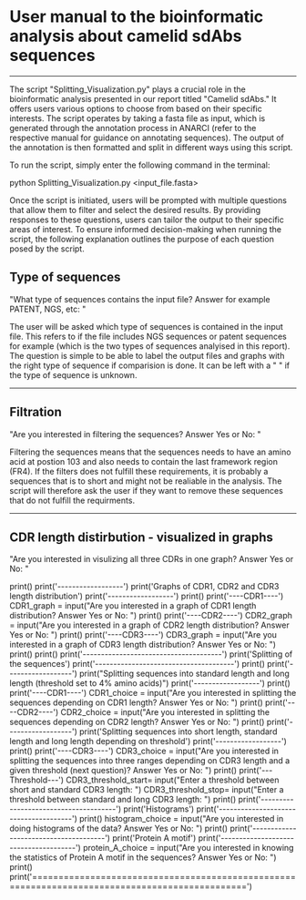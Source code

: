 # User manual to the bioinformatic analysis about camelid sdAbs sequences
***

The script "Splitting_Visualization.py" plays a crucial role in the bioinformatic analysis presented in our report titled "Camelid sdAbs." It offers users various options to choose from based on their specific interests. The script operates by taking a fasta file as input, which is generated through the annotation process in ANARCI (refer to the respective manual for guidance on annotating sequences). The output of the annotation is then formatted and split in different ways using this script.

To run the script, simply enter the following command in the terminal:

python Splitting_Visualization.py <input_file.fasta>

Once the script is initiated, users will be prompted with multiple questions that allow them to filter and select the desired results. By providing responses to these questions, users can tailor the output to their specific areas of interest. To ensure informed decision-making when running the script, the following explanation outlines the purpose of each question posed by the script.


Type of sequences
--------------------------------------
"What type of sequences contains the input file? Answer for example PATENT, NGS, etc: "

The user will be asked which type of sequences is contained in the input file. This refers to if the file includes NGS sequences or patent sequences for example (which is the two types of sequences analyised in this report). The question is simple to be able to label the output files and graphs with the right type of sequence if comparision is done. It can be left with a " " if the type of sequence is unknown. 

--------------------------------------
Filtration
--------------------------------------
"Are you interested in filtering the sequences? Answer Yes or No: "

Filtering the sequences means that the sequences needs to have an amino acid at postion 103 and also needs to contain the last framework region (FR4). If the filters does not fulfill these requirements, it is probably a sequences that is to short and might not be realiable in the analysis. The script will therefore ask the user if they want to remove these sequences that do not fulfill the requirments. 


--------------------------------------
CDR length distirbution - visualized in graphs
--------------------------------------
"Are you interested in visulizing all three CDRs in one graph? Answer Yes or No: "


print()
print('------------------')
print('Graphs of CDR1, CDR2 and CDR3 length distribution')
print('------------------')
print()
print('----CDR1----')
CDR1_graph = input("Are you interested in a graph of CDR1 length distribution? Answer Yes or No: ")
print()
print('----CDR2----')
CDR2_graph = input("Are you interested in a graph of CDR2 length distribution? Answer Yes or No: ")
print()
print('----CDR3----')
CDR3_graph = input("Are you interested in a graph of CDR3 length distribution? Answer Yes or No: ")
print()
print()
print('--------------------------------------')
print('Splitting of the sequences')
print('--------------------------------------')
print()
print('------------------')
print("Splitting sequences into standard length and long length (threshold set to 4% amino acids)")
print('------------------')
print()
print('----CDR1----')
CDR1_choice = input("Are you interested in splitting the sequences depending on CDR1 length? Answer Yes or No: ")
print()
print('----CDR2----')
CDR2_choice = input("Are you interested in splitting the sequences depending on CDR2 length? Answer Yes or No: ")
print()
print('------------------')
print('Splitting sequences into short length, standard length and long length depending on threshold')
print('------------------')
print()
print('----CDR3----')
CDR3_choice = input("Are you interested in splitting the sequences into three ranges depending on CDR3 length and a given threshold (next question)? Answer Yes or No: ")
print()
print('---Threshold---')
CDR3_threshold_start= input("Enter a threshold between short and standard CDR3 length: ")
CDR3_threshold_stop= input("Enter a threshold between standard and long CDR3 length: ")
print()
print('--------------------------------------')
print('Histograms')
print('--------------------------------------')
print()
histogram_choice = input("Are you interested in doing histograms of the data? Answer Yes or No: ")
print()
print('--------------------------------------')
print('Protein A motif')
print('--------------------------------------')
protein_A_choice = input("Are you interested in knowing the statistics of Protein A motif in the sequences? Answer Yes or No: ")
print()
print('===============================================================================================')



